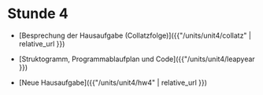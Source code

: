 # Stunde 4

* [Besprechung der Hausaufgabe (Collatzfolge)]({{"/units/unit4/collatz" | relative_url }})

* [Struktogramm, Programmablaufplan und Code]({{"/units/unit4/leapyear }})

* [Neue Hausaufgabe]({{"/units/unit4/hw4" | relative_url }})
